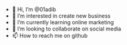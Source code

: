 - 👋 Hi, I’m @01adib
- 👀 I’m interested in create new business
- 🌱 I’m currently learning online marketing
- 💞️ I’m looking to collaborate on social media
- 📫 How to reach me on github

<!---
01adib/01adib is a ✨ special ✨ repository because its `README.md` (this file) appears on your GitHub profile.
You can click the Preview link to take a look at your changes.
--->
